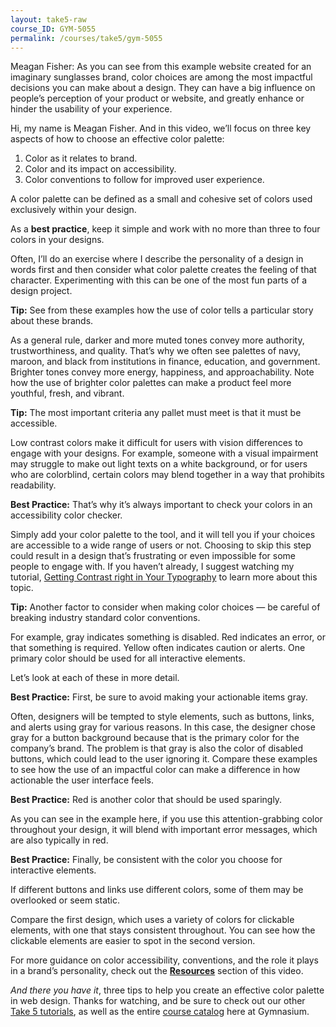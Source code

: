 ```yaml
---
layout: take5-raw
course_ID: GYM-5055
permalink: /courses/take5/gym-5055
---
```


Meagan Fisher: As you can see from this example website created for an imaginary sunglasses brand, color choices are among the most impactful decisions you can make about a design. They can have a big influence on people’s perception of your product or website, and greatly enhance or hinder the usability of your experience.

Hi, my name is Meagan Fisher. And in this video, we’ll focus on three key aspects of how to choose an effective color palette:

1. Color as it relates to brand.
2. Color and its impact on accessibility.
3. Color conventions to follow for improved user experience.

A color palette can be defined as a small and cohesive set of colors used exclusively within your design.

As a **best practice**, keep it simple and work with no more than three to four colors in your designs.

Often, I’ll do an exercise where I describe the personality of a design in words first and then consider what color palette creates the feeling of that character. Experimenting with this can be one of the most fun parts of a design project.

**Tip:** See from these examples how the use of color tells a particular story about these brands.

As a general rule, darker and more muted tones convey more authority, trustworthiness, and quality. That’s why we often see palettes of navy, maroon, and black from institutions in finance, education, and government. Brighter tones convey more energy, happiness, and approachability. Note how the use of brighter color palettes can make a product feel more youthful, fresh, and vibrant.

**Tip:** The most important criteria any pallet must meet is that it must be accessible.

Low contrast colors make it difficult for users with vision differences to engage with your designs. For example, someone with a visual impairment may struggle to make out light texts on a white background, or for users who are colorblind, certain colors may blend together in a way that prohibits readability.

**Best Practice:** That’s why it’s always important to check your colors in an accessibility color checker.

Simply add your color palette to the tool, and it will tell you if your choices are accessible to a wide range of users or not. Choosing to skip this step could result in a design that’s frustrating or even impossible for some people to engage with. If you haven’t already, I suggest watching my tutorial, [Getting Contrast right in Your Typography][1] to learn more about this topic.

**Tip:** Another factor to consider when making color choices — be careful of breaking industry standard color conventions.

For example, gray indicates something is disabled. Red indicates an error, or that something is required. Yellow often indicates caution or alerts. One primary color should be used for all interactive elements.

Let’s look at each of these in more detail.

**Best Practice:** First, be sure to avoid making your actionable items gray.

Often, designers will be tempted to style elements, such as buttons, links, and alerts using gray for various reasons. In this case, the designer chose gray for a button background because that is the primary color for the company’s brand. The problem is that gray is also the color of disabled buttons, which could lead to the user ignoring it. Compare these examples to see how the use of an impactful color can make a difference in how actionable the user interface feels.

**Best Practice:** Red is another color that should be used sparingly.

As you can see in the example here, if you use this attention-grabbing color throughout your design, it will blend with important error messages, which are also typically in red.

**Best Practice:** Finally, be consistent with the color you choose for interactive elements.

If different buttons and links use different colors, some of them may be overlooked or seem static.

Compare the first design, which uses a variety of colors for clickable elements, with one that stays consistent throughout. You can see how the clickable elements are easier to spot in the second version.

For more guidance on color accessibility, conventions, and the role it plays in a brand’s personality, check out the [**Resources**](#tutorial-resources) section of this video.

*And there you have it*, three tips to help you create an effective color palette in web design. Thanks for watching, and be sure to check out our other [Take 5 tutorials][2], as well as the entire [course catalog][3] here at Gymnasium.

[1]: https://thegymnasium.com/courses/take5/getting-contrast-right-in-your-typography
[2]: https://thegymnasium.com/courses/take5
[3]: https://thegymnasium.com/courses
